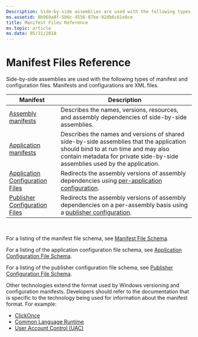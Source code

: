 ```yaml
---
Description: Side-by-side assemblies are used with the following types of manifest and configuration files. Manifests and configurations are XML files.
ms.assetid: 8b969a8f-586c-4556-87be-92db6c61e8ce
title: Manifest Files Reference
ms.topic: article
ms.date: 05/31/2018
---
```


# Manifest Files Reference

Side-by-side assemblies are used with the following types of manifest and configuration files. Manifests and configurations are XML files.



| Manifest                                                               | Description                                                                                                                                                                                                   |
|------------------------------------------------------------------------|---------------------------------------------------------------------------------------------------------------------------------------------------------------------------------------------------------------|
| [Assembly manifests](assembly-manifests.md)                           | Describes the names, versions, resources, and assembly dependencies of side-by-side assemblies.                                                                                                               |
| [Application manifests](application-manifests.md)                     | Describes the names and versions of shared side-by-side assemblies that the application should bind to at run time and may also contain metadata for private side-by-side assemblies used by the application. |
| [Application Configuration Files](application-configuration-files.md) | Redirects the assembly versions of assembly dependencies using [per-application configuration](per-application-configuration.md).                                                                            |
| [Publisher Configuration Files](publisher-configuration-files.md)     | Redirects the assembly versions of assembly dependencies on a per-assembly basis using a [publisher configuration](publisher-configuration.md).                                                              |



 

For a listing of the manifest file schema, see [Manifest File Schema](manifest-file-schema.md).

For a listing of the application configuration file schema, see [Application Configuration File Schema](application-configuration-file-schema.md).

For a listing of the publisher configuration file schema, see [Publisher Configuration File Schema](publisher-configuration-file-schema.md).

Other technologies extend the format used by Windows versioning and configuration manifests. Developers should refer to the documentation that is specific to the technology being used for information about the manifest format. For example:

-   [ClickOnce](https://msdn.microsoft.com/library/6ae39a7c.aspx)
-   [Common Language Runtime](https://msdn.microsoft.com/library/8bs2ecf4.aspx)
-   [User Account Control (UAC)](https://msdn.microsoft.com/library/bb756929.aspx)

 

 



